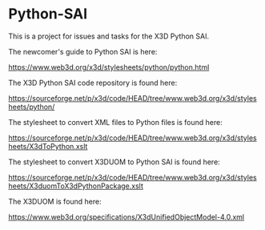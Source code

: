 # Python-SAI

This is a project for issues and tasks for the X3D Python SAI.

The newcomer's guide to Python SAI is here:

https://www.web3d.org/x3d/stylesheets/python/python.html

The X3D Python SAI code repository is found here:

https://sourceforge.net/p/x3d/code/HEAD/tree/www.web3d.org/x3d/stylesheets/python/

The stylesheet to convert XML files to Python files is found here:

https://sourceforge.net/p/x3d/code/HEAD/tree/www.web3d.org/x3d/stylesheets/X3dToPython.xslt

The stylesheet to convert X3DUOM to Python SAI is found here:

https://sourceforge.net/p/x3d/code/HEAD/tree/www.web3d.org/x3d/stylesheets/X3duomToX3dPythonPackage.xslt

The X3DUOM is found here:

https://www.web3d.org/specifications/X3dUnifiedObjectModel-4.0.xml
